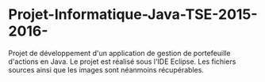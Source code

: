 # Projet-Informatique-Java-TSE-2015-2016-
Projet de développement d'un application de gestion de portefeuille d'actions en Java.
Le projet est réalisé sous l'IDE Eclipse. Les fichiers sources ainsi que les images sont néanmoins récupérables.
